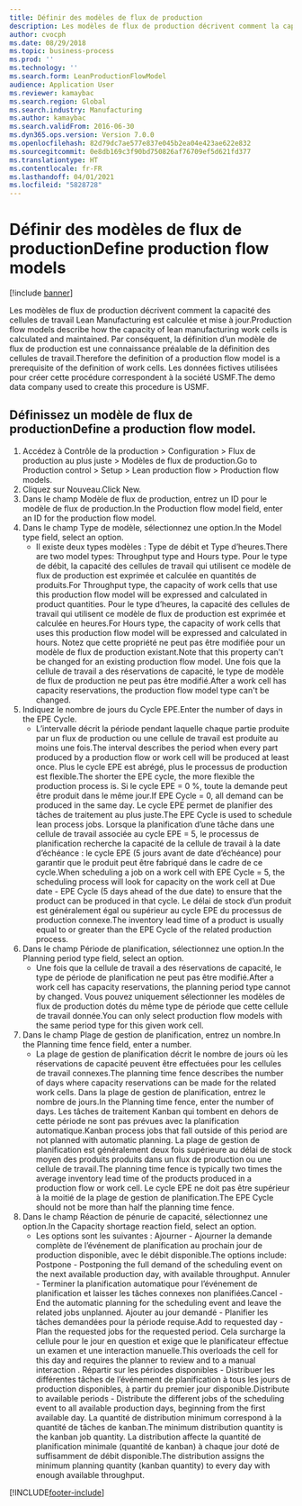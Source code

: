 ```yaml
---
title: Définir des modèles de flux de production
description: Les modèles de flux de production décrivent comment la capacité des cellules de travail Lean Manufacturing est calculée et mise à jour.
author: cvocph
ms.date: 08/29/2018
ms.topic: business-process
ms.prod: ''
ms.technology: ''
ms.search.form: LeanProductionFlowModel
audience: Application User
ms.reviewer: kamaybac
ms.search.region: Global
ms.search.industry: Manufacturing
ms.author: kamaybac
ms.search.validFrom: 2016-06-30
ms.dyn365.ops.version: Version 7.0.0
ms.openlocfilehash: 82d79dc7ae577e837e045b2ea04e423ae622e832
ms.sourcegitcommit: 0e8db169c3f90bd750826af76709ef5d621fd377
ms.translationtype: HT
ms.contentlocale: fr-FR
ms.lasthandoff: 04/01/2021
ms.locfileid: "5828728"
---
```

# <a name="define-production-flow-models"></a><span data-ttu-id="b7cb2-103">Définir des modèles de flux de production</span><span class="sxs-lookup"><span data-stu-id="b7cb2-103">Define production flow models</span></span>

[!include [banner](../../includes/banner.md)]

<span data-ttu-id="b7cb2-104">Les modèles de flux de production décrivent comment la capacité des cellules de travail Lean Manufacturing est calculée et mise à jour.</span><span class="sxs-lookup"><span data-stu-id="b7cb2-104">Production flow models describe how the capacity of lean manufacturing work cells is calculated and maintained.</span></span> <span data-ttu-id="b7cb2-105">Par conséquent, la définition d’un modèle de flux de production est une connaissance préalable de la définition des cellules de travail.</span><span class="sxs-lookup"><span data-stu-id="b7cb2-105">Therefore the definition of a production flow model is a prerequisite of the definition of work cells.</span></span> <span data-ttu-id="b7cb2-106">Les données fictives utilisées pour créer cette procédure correspondent à la société USMF.</span><span class="sxs-lookup"><span data-stu-id="b7cb2-106">The demo data company used to create this procedure is USMF.</span></span>


## <a name="define-a-production-flow-model"></a><span data-ttu-id="b7cb2-107">Définissez un modèle de flux de production</span><span class="sxs-lookup"><span data-stu-id="b7cb2-107">Define a production flow model.</span></span> 
1. <span data-ttu-id="b7cb2-108">Accédez à Contrôle de la production > Configuration > Flux de production au plus juste > Modèles de flux de production.</span><span class="sxs-lookup"><span data-stu-id="b7cb2-108">Go to Production control > Setup > Lean production flow > Production flow models.</span></span>
2. <span data-ttu-id="b7cb2-109">Cliquez sur Nouveau.</span><span class="sxs-lookup"><span data-stu-id="b7cb2-109">Click New.</span></span>
3. <span data-ttu-id="b7cb2-110">Dans le champ Modèle de flux de production, entrez un ID pour le modèle de flux de production.</span><span class="sxs-lookup"><span data-stu-id="b7cb2-110">In the Production flow model field, enter an ID for the production flow model.</span></span>
4. <span data-ttu-id="b7cb2-111">Dans le champ Type de modèle, sélectionnez une option.</span><span class="sxs-lookup"><span data-stu-id="b7cb2-111">In the Model type field, select an option.</span></span>
    * <span data-ttu-id="b7cb2-112">Il existe deux types modèles : Type de débit et Type d’heures.</span><span class="sxs-lookup"><span data-stu-id="b7cb2-112">There are two model types: Throughput type and Hours type.</span></span> <span data-ttu-id="b7cb2-113">Pour le type de débit, la capacité des cellules de travail qui utilisent ce modèle de flux de production est exprimée et calculée en quantités de produits.</span><span class="sxs-lookup"><span data-stu-id="b7cb2-113">For Throughput type, the capacity of work cells that use this production flow model will be expressed and calculated in product quantities.</span></span> <span data-ttu-id="b7cb2-114">Pour le type d’heures, la capacité des cellules de travail qui utilisent ce modèle de flux de production est exprimée et calculée en heures.</span><span class="sxs-lookup"><span data-stu-id="b7cb2-114">For Hours type, the capacity of work cells that uses this production flow model will be expressed and calculated in hours.</span></span> <span data-ttu-id="b7cb2-115">Notez que cette propriété ne peut pas être modifiée pour un modèle de flux de production existant.</span><span class="sxs-lookup"><span data-stu-id="b7cb2-115">Note that this property can't be changed for an existing production flow model.</span></span> <span data-ttu-id="b7cb2-116">Une fois que la cellule de travail a des réservations de capacité, le type de modèle de flux de production ne peut pas être modifié.</span><span class="sxs-lookup"><span data-stu-id="b7cb2-116">After a work cell has capacity reservations, the production flow model type can't be changed.</span></span>  
5. <span data-ttu-id="b7cb2-117">Indiquez le nombre de jours du Cycle EPE.</span><span class="sxs-lookup"><span data-stu-id="b7cb2-117">Enter the number of days in the EPE Cycle.</span></span>
    * <span data-ttu-id="b7cb2-118">L’intervalle décrit la période pendant laquelle chaque partie produite par un flux de production ou une cellule de travail est produite au moins une fois.</span><span class="sxs-lookup"><span data-stu-id="b7cb2-118">The interval describes the period when every part produced by a production flow or work cell will be produced at least once.</span></span> <span data-ttu-id="b7cb2-119">Plus le cycle EPE est abrégé, plus le processus de production est flexible.</span><span class="sxs-lookup"><span data-stu-id="b7cb2-119">The shorter the EPE cycle, the more flexible the production process is.</span></span> <span data-ttu-id="b7cb2-120">Si le cycle EPE = 0 %, toute la demande peut être produit dans le même jour.</span><span class="sxs-lookup"><span data-stu-id="b7cb2-120">If EPE Cycle = 0, all demand can be produced in the same day.</span></span> <span data-ttu-id="b7cb2-121">Le cycle EPE permet de planifier des tâches de traitement au plus juste.</span><span class="sxs-lookup"><span data-stu-id="b7cb2-121">The EPE Cycle is used to schedule lean process jobs.</span></span> <span data-ttu-id="b7cb2-122">Lorsque la planification d’une tâche dans une cellule de travail associée au cycle EPE = 5, le processus de planification recherche la capacité de la cellule de travail à la date d’échéance : le cycle EPE (5 jours avant de date d’échéance) pour garantir que le produit peut être fabriqué dans le cadre de ce cycle.</span><span class="sxs-lookup"><span data-stu-id="b7cb2-122">When scheduling a job on a work cell with EPE Cycle = 5, the scheduling process will look for capacity on the work cell at Due date - EPE Cycle (5 days ahead of the due date) to ensure that the product can be produced in that cycle.</span></span> <span data-ttu-id="b7cb2-123">Le délai de stock d’un produit est généralement égal ou supérieur au cycle EPE du processus de production connexe.</span><span class="sxs-lookup"><span data-stu-id="b7cb2-123">The inventory lead time of a product is usually equal to or greater than the EPE Cycle of the related production process.</span></span>  
6. <span data-ttu-id="b7cb2-124">Dans le champ Période de planification, sélectionnez une option.</span><span class="sxs-lookup"><span data-stu-id="b7cb2-124">In the Planning period type field, select an option.</span></span>
    * <span data-ttu-id="b7cb2-125">Une fois que la cellule de travail a des réservations de capacité, le type de période de planification ne peut pas être modifié.</span><span class="sxs-lookup"><span data-stu-id="b7cb2-125">After a work cell has capacity reservations, the planning period type cannot by changed.</span></span> <span data-ttu-id="b7cb2-126">Vous pouvez uniquement sélectionner les modèles de flux de production dotés du même type de période que cette cellule de travail donnée.</span><span class="sxs-lookup"><span data-stu-id="b7cb2-126">You can only select production flow models with the same period type for this given work cell.</span></span>  
7. <span data-ttu-id="b7cb2-127">Dans le champ Plage de gestion de planification, entrez un nombre.</span><span class="sxs-lookup"><span data-stu-id="b7cb2-127">In the Planning time fence field, enter a number.</span></span>
    * <span data-ttu-id="b7cb2-128">La plage de gestion de planification décrit le nombre de jours où les réservations de capacité peuvent être effectuées pour les cellules de travail connexes.</span><span class="sxs-lookup"><span data-stu-id="b7cb2-128">The planning time fence describes the number of days where capacity reservations can be made for the related work cells.</span></span> <span data-ttu-id="b7cb2-129">Dans la plage de gestion de planification, entrez le nombre de jours.</span><span class="sxs-lookup"><span data-stu-id="b7cb2-129">In the Planning time fence, enter the number of days.</span></span>   <span data-ttu-id="b7cb2-130">Les tâches de traitement Kanban qui tombent en dehors de cette période ne sont pas prévues avec la planification automatique.</span><span class="sxs-lookup"><span data-stu-id="b7cb2-130">Kanban process jobs that fall outside of this period are not planned with automatic planning.</span></span> <span data-ttu-id="b7cb2-131">La plage de gestion de planification est généralement deux fois supérieure au délai de stock moyen des produits produits dans un flux de production ou une cellule de travail.</span><span class="sxs-lookup"><span data-stu-id="b7cb2-131">The planning time fence is typically two times the average inventory lead time of the products produced in a production flow or work cell.</span></span> <span data-ttu-id="b7cb2-132">Le cycle EPE ne doit pas être supérieur à la moitié de la plage de gestion de planification.</span><span class="sxs-lookup"><span data-stu-id="b7cb2-132">The EPE Cycle should not be more than half the planning time fence.</span></span>     
8. <span data-ttu-id="b7cb2-133">Dans le champ Réaction de pénurie de capacité, sélectionnez une option.</span><span class="sxs-lookup"><span data-stu-id="b7cb2-133">In the Capacity shortage reaction field, select an option.</span></span>
    * <span data-ttu-id="b7cb2-134">Les options sont les suivantes : Ajourner - Ajourner la demande complète de l’événement de planification au prochain jour de production disponible, avec le débit disponible.</span><span class="sxs-lookup"><span data-stu-id="b7cb2-134">The options include:   Postpone - Postponing the full demand of the scheduling event on the next available production day, with available throughput.</span></span> <span data-ttu-id="b7cb2-135">Annuler - Terminer la planification automatique pour l’événement de planification et laisser les tâches connexes non planifiées.</span><span class="sxs-lookup"><span data-stu-id="b7cb2-135">Cancel - End the automatic planning for the scheduling event and leave the related jobs unplanned.</span></span>   <span data-ttu-id="b7cb2-136">Ajouter au jour demandé - Planifier les tâches demandées pour la période requise.</span><span class="sxs-lookup"><span data-stu-id="b7cb2-136">Add to requested day - Plan the requested jobs for the requested period.</span></span> <span data-ttu-id="b7cb2-137">Cela surcharge la cellule pour le jour en question et exige que le planificateur effectue un examen et une interaction manuelle.</span><span class="sxs-lookup"><span data-stu-id="b7cb2-137">This overloads the cell for this day and requires the planner to review and to a manual interaction .</span></span>   <span data-ttu-id="b7cb2-138">Répartir sur les périodes disponibles - Distribuer les différentes tâches de l’événement de planification à tous les jours de production disponibles, à partir du premier jour disponible.</span><span class="sxs-lookup"><span data-stu-id="b7cb2-138">Distribute to available periods - Distribute the different jobs of the scheduling event to all available production days, beginning from the first available day.</span></span> <span data-ttu-id="b7cb2-139">La quantité de distribution minimum correspond à la quantité de tâches de kanban.</span><span class="sxs-lookup"><span data-stu-id="b7cb2-139">The minimum distribution quantity is the kanban job quantity.</span></span> <span data-ttu-id="b7cb2-140">La distribution affecte la quantité de planification minimale (quantité de kanban) à chaque jour doté de suffisamment de débit disponible.</span><span class="sxs-lookup"><span data-stu-id="b7cb2-140">The distribution assigns the minimum planning quantity (kanban quantity) to every day with enough available throughput.</span></span>  



[!INCLUDE[footer-include](../../../includes/footer-banner.md)]